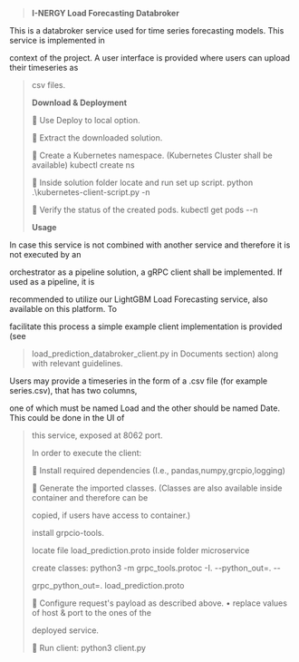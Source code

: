 > **I-NERGY Load Forecasting Databroker**

This is a databroker service used for time series forecasting models.
This service is implemented in

context of the project. A user interface is provided where users can
upload their timeseries as

> csv files.
>
> **Download & Deployment**
>
>  Use Deploy to local option.
>
>  Extract the downloaded solution.
>
>  Create a Kubernetes namespace. (Kubernetes Cluster shall be
> available) kubectl create ns
>
>  Inside solution folder locate and run set up script. python
> .\\kubernetes-client-script.py -n
>
>  Verify the status of the created pods. kubectl get pods --n
>
> **Usage**

In case this service is not combined with another service and therefore
it is not executed by an

orchestrator as a pipeline solution, a gRPC client shall be implemented.
If used as a pipeline, it is

recommended to utilize our LightGBM Load Forecasting service, also
available on this platform. To

facilitate this process a simple example client implementation is
provided (see

> load_prediction_databroker_client.py in Documents section) along with
> relevant guidelines.

Users may provide a timeseries in the form of a .csv file (for example
series.csv), that has two columns,

one of which must be named Load and the other should be named Date. This
could be done in the UI of

> this service, exposed at 8062 port.
>
> In order to execute the client:
>
>  Install required dependencies (I.e., pandas,numpy,grcpio,logging)
>
>  Generate the imported classes. (Classes are also available inside
> container and therefore can be
>
> copied, if users have access to container.)
>
> install grpcio-tools.
>
> locate file load_prediction.proto inside folder microservice
>
> create classes: python3 -m grpc_tools.protoc -I. \--python_out=. \--
>
> grpc_python_out=. load_prediction.proto
>
>  Configure request\'s payload as described above. • replace values of
> host & port to the ones of the
>
> deployed service.
>
>  Run client: python3 client.py
